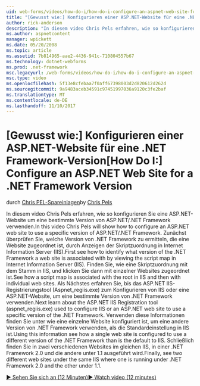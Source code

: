 ```yaml
---
uid: web-forms/videos/how-do-i/how-do-i-configure-an-aspnet-web-site-for-a-net-framework-version
title: "[Gewusst wie:] Konfigurieren einer ASP.NET-Website für eine .NET Framework-Version | Microsoft Docs"
author: rick-anderson
description: "In diesem video Chris Pels erfahren, wie so konfigurieren Sie eine ASP.NET-Website um eine bestimmte Version von ASP.NET/.NET Framework verwenden. Zunächst überprüfen Sie, welche V Identifizieren von..."
ms.author: aspnetcontent
manager: wpickett
ms.date: 05/20/2008
ms.topic: article
ms.assetid: 7b814965-aae2-4436-941c-710804557b67
ms.technology: dotnet-webforms
ms.prod: .net-framework
msc.legacyurl: /web-forms/videos/how-do-i/how-do-i-configure-an-aspnet-web-site-for-a-net-framework-version
msc.type: video
ms.openlocfilehash: 5f13e8cfebaa7f0aff67398003d2d820612d262d
ms.sourcegitcommit: 9a9483aceb34591c97451997036a9120c3fe2baf
ms.translationtype: MT
ms.contentlocale: de-DE
ms.lasthandoff: 11/10/2017
---
```

<a name="how-do-i-configure-an-aspnet-web-site-for-a-net-framework-version"></a><span data-ttu-id="825e4-104">[Gewusst wie:] Konfigurieren einer ASP.NET-Website für eine .NET Framework-Version</span><span class="sxs-lookup"><span data-stu-id="825e4-104">[How Do I:] Configure an ASP.NET Web Site for a .NET Framework Version</span></span>
====================
<span data-ttu-id="825e4-105">durch [Chris PEL-Spareinlagen](https://twitter.com/chrispels)</span><span class="sxs-lookup"><span data-stu-id="825e4-105">by [Chris Pels](https://twitter.com/chrispels)</span></span>

<span data-ttu-id="825e4-106">In diesem video Chris Pels erfahren, wie so konfigurieren Sie eine ASP.NET-Website um eine bestimmte Version von ASP.NET/.NET Framework verwenden.</span><span class="sxs-lookup"><span data-stu-id="825e4-106">In this video Chris Pels will show how to configure an ASP.NET web site to use a specific version of ASP.NET/.NET Framework.</span></span> <span data-ttu-id="825e4-107">Zunächst überprüfen Sie, welche Version von .NET Framework zu ermitteln, die eine Website zugeordnet ist, durch Anzeigen der Skriptzuordnung in Internet Information Server (IIS).</span><span class="sxs-lookup"><span data-stu-id="825e4-107">First see how to identify what version of the .NET Framework a web site is associated with by viewing the script map in Internet Information Server (IIS).</span></span> <span data-ttu-id="825e4-108">Finden Sie, wie eine Skriptzuordnung mit dem Stamm in IIS, und klicken Sie dann mit einzelner Websites zugeordnet ist.</span><span class="sxs-lookup"><span data-stu-id="825e4-108">See how a script map is associated with the root in IIS and then with individual web sites.</span></span> <span data-ttu-id="825e4-109">Als Nächstes erfahren Sie, bis das ASP.NET IIS-Registrierungstool (Aspnet\_regiis.exe) zum Konfigurieren von IIS oder eine ASP.NET-Website, um eine bestimmte Version von .NET Framework verwenden.</span><span class="sxs-lookup"><span data-stu-id="825e4-109">Next learn about the ASP.NET IIS Registration tool (aspnet\_regiis.exe) used to configure IIS or an ASP.NET web site to use a specific version of the .NET Framework.</span></span> <span data-ttu-id="825e4-110">Verwenden diese Informationen finden Sie unter wie eine einzelne Website konfiguriert ist, um eine andere Version von .NET Framework verwenden, als die Standardeinstellung in IIS ist.</span><span class="sxs-lookup"><span data-stu-id="825e4-110">Using this information see how a single web site is configured to use a different version of the .NET Framework than is the default to IIS.</span></span> <span data-ttu-id="825e4-111">Schließlich finden Sie in zwei verschiedenen Websites im gleichen IIS, in einer .NET Framework 2.0 und die andere unter 1.1 ausgeführt wird.</span><span class="sxs-lookup"><span data-stu-id="825e4-111">Finally, see two different web sites under the same IIS where one is running under .NET Framework 2.0 and the other under 1.1.</span></span>

[<span data-ttu-id="825e4-112">&#9654; Sehen Sie sich an (12 Minuten)</span><span class="sxs-lookup"><span data-stu-id="825e4-112">&#9654; Watch video (12 minutes)</span></span>](https://channel9.msdn.com/Blogs/ASP-NET-Site-Videos/how-do-i-configure-an-aspnet-web-site-for-a-net-framework-version)
